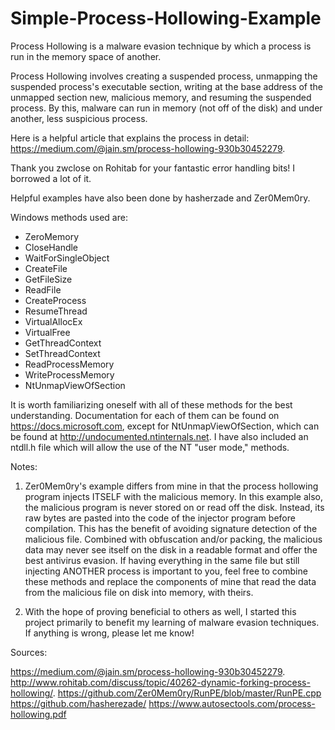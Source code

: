 # Simple-Process-Hollowing-Example
Process Hollowing is a malware evasion technique by which a process is run in the memory space of another. 

Process Hollowing involves creating a suspended process, unmapping the suspended process's executable section, writing at the base address of the unmapped section new, malicious memory, and resuming the suspended process. By this, malware can run in memory (not off of the disk) and under another, less suspicious process.

Here is a helpful article that explains the process in detail: https://medium.com/@jain.sm/process-hollowing-930b30452279.

Thank you zwclose on Rohitab for your fantastic error handling bits! I borrowed a lot of it.

Helpful examples have also been done by hasherzade and Zer0Mem0ry.

Windows methods used are:

  - ZeroMemory
  - CloseHandle
  - WaitForSingleObject
  - CreateFile
  - GetFileSize
  - ReadFile
  - CreateProcess
  - ResumeThread
  - VirtualAllocEx
  - VirtualFree
  - GetThreadContext
  - SetThreadContext
  - ReadProcessMemory
  - WriteProcessMemory
  - NtUnmapViewOfSection
  
  It is worth familiarizing oneself with all of these methods for the best understanding. Documentation for each of them can be found on https://docs.microsoft.com, except for NtUnmapViewOfSection, which can be found at http://undocumented.ntinternals.net. I have also included an ntdll.h file which will allow the use of the NT "user mode," methods.
  
 Notes: 
 
1. Zer0Mem0ry's example differs from mine in that the process hollowing program injects ITSELF with the malicious memory. In this example also, the malicious program is never stored on or read off the disk. Instead, its raw bytes are pasted into the code of the injector program before compilation. This has the benefit of avoiding signature detection of the malicious file. Combined with obfuscation and/or packing, the malicious data may never see itself on the disk in a readable format and offer the best antivirus evasion. If having everything in the same file but still injecting ANOTHER process is important to you, feel free to combine these methods and replace the components of mine that read the data from the malicious file on disk into memory, with theirs.

2. With the hope of proving beneficial to others as well, I started this project primarily to benefit my learning of malware evasion techniques. If anything is wrong, please let me know!

Sources: 

https://medium.com/@jain.sm/process-hollowing-930b30452279.
http://www.rohitab.com/discuss/topic/40262-dynamic-forking-process-hollowing/.
https://github.com/Zer0Mem0ry/RunPE/blob/master/RunPE.cpp
https://github.com/hasherezade/
https://www.autosectools.com/process-hollowing.pdf
